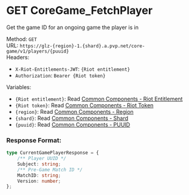 <!--

This file is automatically generated!
Do not edit it directly!
See https://github.com/techchrism/valorant-api-docs/blob/trunk/contributing.md for more information.

-->

# GET CoreGame_FetchPlayer

Get the game ID for an ongoing game the player is in  


Method: `GET`  
URL: `https://glz-{region}-1.{shard}.a.pvp.net/core-game/v1/players/{puuid}`  
Headers:
 - `X-Riot-Entitlements-JWT`: `{Riot entitlement}`
 - `Authorization`: `Bearer {Riot token}`

Variables:
 - `{Riot entitlement}`: Read [Common Components - Riot Entitlement](../common-components.md#riot-entitlement)
 - `{Riot token}`: Read [Common Components - Riot Token](../common-components.md#riot-token)
 - `{region}`: Read [Common Components - Region](../common-components.md#region)
 - `{shard}`: Read [Common Components - Shard](../common-components.md#shard)
 - `{puuid}`: Read [Common Components - PUUID](../common-components.md#puuid)


### Response Format:
```ts
type CurrentGamePlayerResponse = {
    /** Player UUID */
    Subject: string;
    /** Pre-Game Match ID */
    MatchID: string;
    Version: number;
};
```
